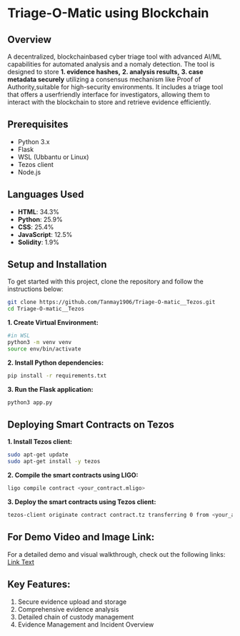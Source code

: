 # Triage-O-Matic using Blockchain

## Overview

A decentralized, blockchainbased cyber triage tool with advanced AI/ML capabilities for automated analysis and a nomaly detection.
The tool is designed to store 
**1. evidence hashes,**
**2. analysis results,**
**3. case metadata securely**
utilizing a consensus mechanism like Proof of Authority,suitable for high-security environments.
It includes a triage tool that offers a userfriendly interface for investigators, allowing them to interact with the blockchain to store and retrieve evidence efficiently.

## Prerequisites

- Python 3.x
- Flask
- WSL (Ubbantu or Linux)
- Tezos client
- Node.js

## Languages Used

- **HTML**: 34.3%
- **Python**: 25.9%
- **CSS**: 25.4%
- **JavaScript**: 12.5%
- **Solidity**: 1.9%

## Setup and Installation

To get started with this project, clone the repository and follow the instructions below:

```bash
git clone https://github.com/Tanmay1906/Triage-O-matic__Tezos.git
cd Triage-O-matic__Tezos
```

**1. Create Virtual Environment:**
```bash
#in WSL
python3 -m venv venv
source env/bin/activate  
```
**2. Install Python dependencies:**
```bash
pip install -r requirements.txt
```
**3. Run the Flask application:**
```bash
python3 app.py
```

## Deploying Smart Contracts on Tezos
**1. Install Tezos client:**
```bash
sudo apt-get update
sudo apt-get install -y tezos
```
**2. Compile the smart contracts using LIGO:**
```bash
ligo compile contract <your_contract.mligo>
```
**3. Deploy the smart contracts using Tezos client:**
```bash
tezos-client originate contract contract.tz transferring 0 from <your_account> running '<your_compiled_contract.tz>'
```

## For Demo Video and Image Link:
For a detailed demo and visual walkthrough, check out the following links:
[Link Text](URL)


## Key Features:
1. Secure evidence upload and storage
2. Comprehensive evidence analysis
3. Detailed chain of custody management
4. Evidence Management and Incident Overview


